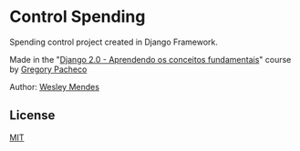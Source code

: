 # Control Spending

Spending control project created in Django Framework.

Made in the "[Django 2.0 - Aprendendo os conceitos fundamentais](https://www.udemy.com/course/django-20-aprendendo-os-conceitos-fundamentais/)" course by [Gregory Pacheco](https://www.udemy.com/user/gpzimpacheco/)

Author: [Wesley Mendes](https://github.com/WesGtoX)

## License

[MIT](LICENSE)